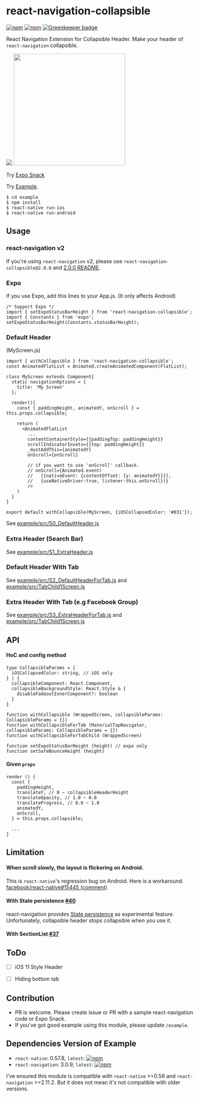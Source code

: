 # react-navigation-collapsible

[![npm](https://img.shields.io/npm/v/react-navigation-collapsible.svg)](https://www.npmjs.com/package/react-navigation-collapsible) [![npm](https://img.shields.io/npm/dm/react-navigation-collapsible.svg)](https://www.npmjs.com/package/react-navigation-collapsible) [![Greenkeeper badge](https://badges.greenkeeper.io/benevbright/react-navigation-collapsible.svg)](https://greenkeeper.io/)


React Navigation Extension for Collapsible Header.
Make your header of `react-navigation` collapsible.

<img src="https://github.com/benevbright/react-navigation-collapsible/blob/master/docs/demo.gif?raw=true">

<img src="https://github.com/benevbright/react-navigation-collapsible/blob/master/docs/demo2.gif?raw=true" width="300">


Try [Expo Snack](https://snack.expo.io/@benevbright/react-navigation-collapsible)

Try [Example](https://github.com/benevbright/react-navigation-collapsible/tree/master/example).


```
$ cd example
$ npm install
$ react-native run-ios
$ react-native run-android
```

## Usage

### react-navigation v2

If you're using `react-navigation` v2, please use `react-navigation-collapsible@2.0.0` and [2.0.0 README](https://github.com/benevbright/react-navigation-collapsible/tree/v2).

### Expo

If you use Expo, add this lines to your App.js. (It only affects Android)

```
/* Support Expo */
import { setExpoStatusBarHeight } from 'react-navigation-collapsible';
import { Constants } from 'expo';
setExpoStatusBarHeight(Constants.statusBarHeight);
```

### Default Header

(MyScreen.js)
```
import { withCollapsible } from 'react-navigation-collapsible';
const AnimatedFlatList = Animated.createAnimatedComponent(FlatList);

class MyScreen extends Component{
  static navigationOptions = {
    title: 'My Screen'
  };

  render(){
    const { paddingHeight, animatedY, onScroll } = this.props.collapsible;

    return (
      <AnimatedFlatList 
        ...
        contentContainerStyle={{paddingTop: paddingHeight}}
        scrollIndicatorInsets={{top: paddingHeight}}
        _mustAddThis={animatedY}
        onScroll={onScroll} 

        // if you want to use 'onScroll' callback.
        // onScroll={Animated.event(
        //   [{nativeEvent: {contentOffset: {y: animatedY}}}],
        //   {useNativeDriver:true, listener:this.onScroll})} 
        />
    )
  }
}

export default withCollapsible(MyScreen, {iOSCollapsedColor: '#031'});
```
See [example/src/S0_DefaultHeader.js](https://github.com/benevbright/react-navigation-collapsible/tree/master/example/src/S0_DefaultHeader.js)

### Extra Header (Search Bar)

See [example/src/S1_ExtraHeader.js](https://github.com/benevbright/react-navigation-collapsible/tree/master/example/src/S1_ExtraHeader.js)

### Default Header With Tab

See [example/src/S2_DefaultHeaderForTab.js](https://github.com/benevbright/react-navigation-collapsible/tree/master/example/src/S2_DefaultHeaderForTab.js)
and [example/src/TabChild1Screen.js](https://github.com/benevbright/react-navigation-collapsible/tree/master/example/src/TabChild1Screen.js)


### Extra Header With Tab (e.g Facebook Group)

See [example/src/S3_ExtraHeaderForTab.js](https://github.com/benevbright/react-navigation-collapsible/tree/master/example/src/S3_ExtraHeaderForTab.js)
and [example/src/TabChild1Screen.js](https://github.com/benevbright/react-navigation-collapsible/tree/master/example/src/TabChild1Screen.js)


## API

#### HoC and config method

```
type CollapsibleParams = {
  iOSCollapsedColor: string, // iOS only
} | {
  collapsibleComponent: React.Component,
  collapsibleBackgroundStyle: React.Style & {
    disableFadeoutInnerComponent?: boolean
  }
}

function withCollapsible (WrappedScreen, collapsibleParams: CollapsibleParams = {})
function withCollapsibleForTab (MaterialTapNavigator, collapsibleParams: CollapsibleParams = {})
function withCollapsibleForTabChild (WrappedScreen)

function setExpoStatusBarHeight (height) // expo only
function setSafeBounceHeight (height)
```

#### Given `props`

```
render () {
  const {
    paddingHeight,
    translateY, // 0 ~ collapsibleHeaderHeight
    translateOpacity, // 1.0 ~ 0.0
    translateProgress, // 0.0 ~ 1.0
    animatedY,
    onScroll, 
  } = this.props.collapsible;

  ...
}
```


## Limitation

#### When scroll slowly, the layout is flickering on Android. 

This is `react-native`'s regression bug on Android. Here is a workaround. [facebook/react-native#15445 (comment)](https://github.com/facebook/react-native/issues/15445#issuecomment-321721259)

#### With State persistence [#40](https://github.com/benevbright/react-navigation-collapsible/issues/40)

react-navigation provides [State persistence](https://reactnavigation.org/docs/en/state-persistence.html) as experimental feature. Unfortunately, collapsible header stops collapsible when you use it.

#### With SectionList [#37](https://github.com/benevbright/react-navigation-collapsible/issues/37)


## ToDo

- [ ] iOS 11 Style Header
- [ ] Hiding bottom tab


## Contribution

- PR is welcome. Please create issue or PR with a sample react-navigation code or Expo Snack.
- If you've got good example using this module, please update `/example`.


## Dependencies Version of Example

- `react-native`: 0.57.8, `latest`: [![npm](https://img.shields.io/npm/v/react-native.svg)](https://www.npmjs.com/package/react-native)
- `react-navigation`: 3.0.9, `latest`: [![npm](https://img.shields.io/npm/v/react-navigation.svg)](https://www.npmjs.com/package/react-navigation)

I've ensured this module is compatible with `react-native` >=0.56 and `react-navigation` >=2.11.2. But it does not mean it's not compatible with older versions.
